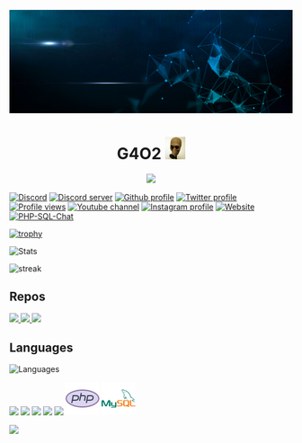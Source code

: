 [![Banner](https://github.com/maxhu787/maxhu787/blob/main/banner.jpg?raw=true)](https://github.com/maxhu787/maxhu787)
<h1 align="center">G4O2 <img style="height: 40px;" src="https://github.com/maxhu787/maxhu787/blob/main/111.jpeg?raw=true"></h1>
<p align="center"><a href="https://github.com/maxhu787"><img src="https://img.shields.io/github/followers/maxhu787.svg?style=social&label=Follow%20Me" width="125"></a></p>

[![Discord](https://img.shields.io/static/v1?label=Discord%20profile&message=g4o2&color=5865F2&logo=discord&logoColor=white&style=flat)](https://discord.com/users/882984119921958912)
[![Discord server](https://img.shields.io/discord/936428193521487953?color=5865F2&label=Discord%20server&logo=Discord&logoColor=white)](https://discord.com/invite/UxNjRrT6RY)
[![Github profile](https://img.shields.io/static/v1?label=Github&message=Maxhu787&color=ffa500&logo=github&logoColor=white&style=flat)](https://github.com/maxhu787)
[![Twitter profile](https://img.shields.io/static/v1?label=Twitter&message=@Maxhu787&color=00bfff&logo=twitter&logoColor=white&style=flat)](https://twitter.com/hu_kaixiang)
[![Profile views](https://komarev.com/ghpvc/?username=maxhu787&label=Profile%20views&color=0e75b6&style=flat)](https://github.com/maxhu787) <!--[![Total lines](https://img.shields.io/tokei/lines/github/maxhu787/g4o2-website)](https://github.com/maxhu787/g4o2-website)-->[![Youtube channel](https://img.shields.io/static/v1?label=YouTube&message=g4o2&color=ff0000&logo=youtube&logoColor=white&style=flat)](https://www.youtube.com/channel/UCWXyRHqr9zS5oqzmR2tVHtQ)
[![Instagram profile](https://img.shields.io/static/v1?label=Instagram&message=hukaixiang1024&color=pink&logo=instagram&logoColor=pink&style=flat)](https://www.instagram.com/hukaixiang1024)
[![Website](https://img.shields.io/static/v1?label=Website&message=g4o2&color=1affc6&logoColor=white&style=flat)](https://maxhu787.github.io)
[![PHP-SQL-Chat](https://img.shields.io/static/v1?label=Website&message=PHP-SQL-Chat&color=1affc6&logoColor=white&style=flat)](https://php-sql-chat.maxhu787.repl.co)

[![trophy](https://github-profile-trophy.vercel.app/?username=maxhu787&theme=matrix)](https://github.com/maxhu787)

![Stats](https://github-readme-stats.vercel.app/api?username=maxhu787&show_icons=true&theme=react&bg_color=0D1117)

![streak](https://github-readme-streak-stats.herokuapp.com/?user=maxhu787&theme=react&hide_border=true)

## Repos

<a align="center" href="https://github.com/g4o2/PHP-SQL-Chat">
  <img src="https://github-readme-stats.vercel.app/api/pin/?username=g4o2&repo=PHP-SQL-Chat&theme=react&bg_color=0D1117"/>
</a>

<a align="center" href="https://github.com/maxhu787/g4o2-website">
  <img src="https://github-readme-stats.vercel.app/api/pin/?username=maxhu787&repo=g4o2-website&theme=react&bg_color=0D1117" />
</a>

<a align="center" href="https://github.com/maxhu787/scripts">
  <img src="https://github-readme-stats.vercel.app/api/pin/?username=maxhu787&repo=scripts&theme=react&bg_color=0D1117"/>
</a>

## Languages
![Languages](https://github-readme-stats.vercel.app/api/top-langs/?username=maxhu787&theme=react&bg_color=0D1117&layout=compact&langs_count=100)

<a>
    <a href="https://developer.mozilla.org/en-US/docs/Web/JavaScript" target="_blank"><img src="https://img.icons8.com/color/48/000000/javascript.png"/></a>
    <a href="https://www.w3.org/html/" target="_blank"><img src="https://img.icons8.com/color/48/000000/html-5.png"/></a> 
    <a href="https://www.w3schools.com/css/" target="_blank"><img src="https://img.icons8.com/color/48/000000/css3.png"/></a> 
    <a href="https://www.python.org" target="_blank"><img src="https://img.icons8.com/color/48/000000/python.png"/></a>
    <a href="https://reactjs.org/" target="_blank"><img src="https://img.icons8.com/color/48/000000/react-native.png"/></a>
    <a href="https://www.php.net/" target="_blank"><img style="height:60px" src="./icons8-php-logo.svg"/></a>
    <a href="https://www.mysql.com/" target="_blank"><img style="height:60px" src="./icons8-mysql-logo.svg"/></a>
</a>

<a href="https://github.com/maxhu787"><img src="https://github-readme-activity-graph.cyclic.app/graph?username=maxhu787&bg_color=0D1117&color=5BCDEC&line=5BCDEC&point=FFFFFF&hide_border=true" /></a>






